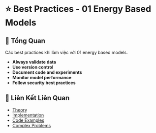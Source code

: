 # ⭐ Best Practices - 01 Energy Based Models

## 🎯 Tổng Quan

Các best practices khi làm việc với 01 energy based models.

- **Always validate data**
- **Use version control**
- **Document code and experiments**
- **Monitor model performance**
- **Follow security best practices**

## 🔗 Liên Kết Liên Quan

- [Theory](./THEORY_01_energy_based_models.md)
- [Implementation](./IMPLEMENTATION_01_energy_based_models.md)
- [Code Examples](./CODE_EXAMPLES_01_energy_based_models.md)
- [Complex Problems](./COMPLEX_PROBLEMS.md)
